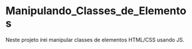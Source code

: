 # Manipulando_Classes_de_Elementos
Neste projeto irei manipular classes de elementos HTML/CSS usando JS.
